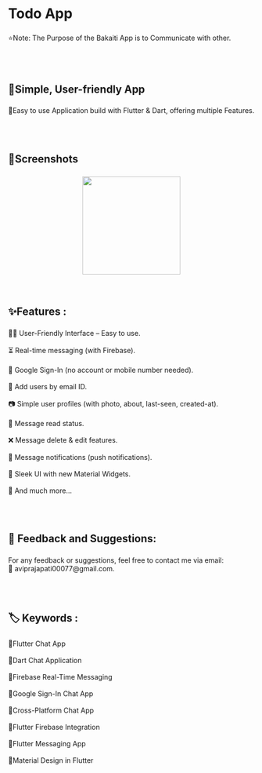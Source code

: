 <h1 align="left">Todo App</h1>

###

<p align="left">⭐Note: The Purpose of the Bakaiti App is to Communicate with other.</p><br><br>

###

<h2 align="left">📱Simple, User-friendly App</h2>

###

<p align="left">📲Easy to use Application build with Flutter & Dart, offering multiple Features.</p><br><br>

###

<h2 align="left">📸Screenshots</h2>

###

<div align="center">
  <img height="200" src=""  />
</div><br><br>

###

<h2 align="left">✨Features :</h2>

###

<p align="left">👩‍🏫 User-Friendly Interface – Easy to use.<br><br>⏳ Real-time messaging (with Firebase).<br><br>🤘 Google Sign-In (no account or mobile number needed).<br><br>📩 Add users by email ID.<br><br>📷 Simple user profiles (with photo, about, last-seen, created-at).<br><br>📖 Message read status.<br><br>❌ Message delete & edit features.<br><br>🔔 Message notifications (push notifications).<br><br>💭 Sleek UI with new Material Widgets.<br><br>💬 And much more...</p><br><br>

###

<h2 align="left">💬 Feedback and Suggestions:</h2>

###

<p align="left">For any feedback or suggestions, feel free to contact me via email:<br>📧 aviprajapati00077@gmail.com.</p><br><br>

###

<h2 align="left">🏷️ Keywords :</h2>

###

<p align="left">🔸Flutter Chat App<br><br>🔸Dart Chat Application<br><br>🔸Firebase Real-Time Messaging<br><br>🔸Google Sign-In Chat App<br><br>🔸Cross-Platform Chat App<br><br>🔸Flutter Firebase Integration<br><br>🔸Flutter Messaging App<br><br>🔸Material Design in Flutter</p><br><br>

###
